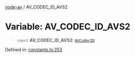 [node-av](../globals.md) / AV\_CODEC\_ID\_AVS2

# Variable: AV\_CODEC\_ID\_AVS2

> `const` **AV\_CODEC\_ID\_AVS2**: [`AVCodecID`](../type-aliases/AVCodecID.md)

Defined in: [constants.ts:253](https://github.com/seydx/av/blob/f8631fc881b394300b1479f511d55cf1c370a87f/src/constants/constants.ts#L253)

